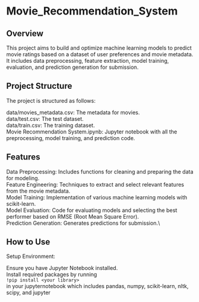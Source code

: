 # Movie_Recommendation_System
## Overview
This project aims to build and optimize machine learning models to predict movie ratings based on a dataset of user preferences and movie metadata. It includes data preprocessing, feature extraction, model training, evaluation, and prediction generation for submission.
## Project Structure
The project is structured as follows:

data/movies_metadata.csv: The metadata for movies.\
data/test.csv: The test dataset.\
data/train.csv: The training dataset.\
Movie Recommendation System.ipynb: Jupyter notebook with all the preprocessing, model training, and prediction code.

## Features
Data Preprocessing: Includes functions for cleaning and preparing the data for modeling.\
Feature Engineering: Techniques to extract and select relevant features from the movie metadata.\
Model Training: Implementation of various machine learning models with scikit-learn.\
Model Evaluation: Code for evaluating models and selecting the best performer based on RMSE (Root Mean Square Error).\
Prediction Generation: Generates predictions for submission.\

## How to Use
Setup Environment:

Ensure you have Jupyter Notebook installed.\
Install required packages by running\
```!pip install <your library>``` \
in your jupyternotebook which includes pandas, numpy, scikit-learn, nltk, scipy, and jupyter
